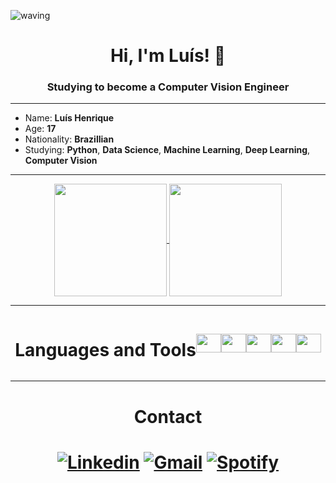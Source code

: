  ![waving](https://capsule-render.vercel.app/api?type=waving&height=200&text=Luís%20Henrique&fontAlignY=40&color=0:00c8ff,100:1467ff,ffcff&fontColor=fff)

<h1 align="center">Hi, I'm Luís! 👋</h1>
<h3 align="center">Studying to become a Computer Vision Engineer</h3>

----

  - Name: **Luís Henrique**
  - Age: **17**
  - Nationality: **Brazillian**
  - Studying: **Python**, **Data Science**, **Machine Learning**, **Deep Learning**, **Computer Vision**

----
  
  
</div>
<div display="flex">
   <div align="center">
     
   <a href="https://github.com/anuraghazra/github-readme-stats">
     <img align="center" height=180 src="https://github-readme-stats.vercel.app/api?username=louuispy&show_icons=true&theme=github_dark_dimmed" />
   </a>
   <a href="https://github.com/anuraghazra/convoychat">
     <img align="center" height=180em src="https://github-readme-stats.vercel.app/api/top-langs/?username=louuispy&layout=compact&theme=github_dark_dimmed" />
   </a>
   </div>
</div>

----
  
<div align="center" style="display: flex; flex-wrap: wrap; justify-content: center; align-items: center;">
  <h1 align="center">Languages and Tools</h1>
  <img align="center" height=30em width=40em src="https://cdn.jsdelivr.net/gh/devicons/devicon/icons/python/python-original.svg" />
  <img align="center" height=30em width=40em src="https://cdn.jsdelivr.net/gh/devicons/devicon/icons/pandas/pandas-original.svg" />
  <img align="center" height=30em width=40em src="https://cdn.jsdelivr.net/gh/devicons/devicon/icons/numpy/numpy-original.svg" />
  <img align="center" height=30em width=40em src="https://cdn.jsdelivr.net/gh/devicons/devicon/icons/tensorflow/tensorflow-original.svg" />
  <img align="center" height=30em width=40em src="https://cdn.jsdelivr.net/gh/devicons/devicon/icons/opencv/opencv-original.svg" />
</div>

----

<h1 align="center">Contact<h1>
<div align="center">

[![Linkedin](https://img.shields.io/badge/LinkedIn-0077B5?style=for-the-badge&logo=linkedin&logoColor=white
)](https://www.linkedin.com/in/luishenrique-ia/)
[![Gmail](https://img.shields.io/badge/Gmail-D14836?style=for-the-badge&logo=gmail&logoColor=white
)](mailto:louis.study.jobs.t.2018@gmail.com)
[![Spotify](https://img.shields.io/badge/Spotify-1ED760?&style=for-the-badge&logo=spotify&logoColor=white
)](https://open.spotify.com/user/317bcbkfok4hrzsp4zp4lg2yhi4y?si=4fc386b3717d4469)

</div>
